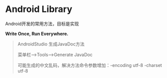 # Android Library

Android开发的常用方法，目标是实现

**Write Once, Run Everywhere.**

>AndroidStudio 生成JavaDoc方法
>
>菜单栏—>Tools—>Generate JavaDoc
>
>可能生成的中文乱码，解决方法命令参数增加：-encoding utf-8 -charset utf-8





